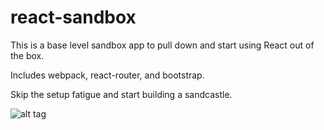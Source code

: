 # react-sandbox
This is a base level sandbox app to pull down and start using React out of the box.  

Includes webpack, react-router, and bootstrap.  

Skip the setup fatigue and start building a sandcastle.

![alt tag](https://s-media-cache-ak0.pinimg.com/236x/70/f5/46/70f546ad5734ad30ddef8ee394ed0f23.jpg)
